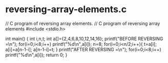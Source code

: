 # reversing-array-elements.c
//  C program of reversing array elements.
//  C program of reversing array elements
#include <stdio.h>

int main() {
    int i,n,t;
    int a[]={2,4,6,8,10,12,14,16};
    printf("BEFORE REVERSING =\n");
    for(i=0;i<8;i++)
     printf("%d\n",a[i]);
    n=8;
    for(i=0;i<n/2;i++){
        t=a[i];
        a[i]=a[n-1-i];
        a[n-1-i]=t;
    }
    printf("AFTER REVERSING =\n");
    for(i=0;i<8;i++)
     printf("%d\n",a[i]);
    return 0;
}
